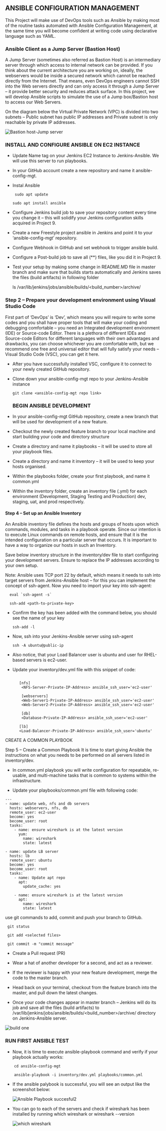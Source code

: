 
## ANSIBLE CONFIGURATION MANAGEMENT

This Project will make use of DevOps tools such as Ansible by making most of the routine tasks automated with Ansible Configuration Management, at the same time you will become confident at writing code using declarative language such as YAML.


### Ansible Client as a Jump Server (Bastion Host)

A Jump Server (sometimes also referred as Bastion Host) is an intermediary server through which access to internal network can be provided. If you think about the current architecture you are working on, ideally, the webservers would be inside a secured network which cannot be reached directly from the Internet. That means, even DevOps engineers cannot SSH into the Web servers directly and can only access it through a Jump Server – it provide better security and reduces attack surface.
In this project, we will develop Ansible scripts to simulate the use of a Jump box/Bastion host to access our Web Servers.

On the diagram below the Virtual Private Network (VPC) is divided into two subnets – Public subnet has public IP addresses and Private subnet is only reachable by private IP addresses.

![Bastion host-Jump server](https://user-images.githubusercontent.com/65022146/215438779-4fe9718a-dfb5-4c87-824b-87a4b04a0804.png)




### INSTALL AND CONFIGURE ANSIBLE ON EC2 INSTANCE

- Update Name tag on your Jenkins EC2 Instance to Jenkins-Ansible. We will use this server to run playbooks.
- In your GitHub account create a new repository and name it ansible-config-mgt.
- Instal Ansible

                               
     ` sudo apt update`
     
     `sudo apt install ansible `
     
- Configure Jenkins build job to save your repository content every time you change it – this will solidify your Jenkins configuration skills acquired in Project 9.

- Create a new Freestyle project ansible in Jenkins and point it to your ‘ansible-config-mgt’ repository.

- Configure Webhook in GitHub and set webhook to trigger ansible build.

- Configure a Post-build job to save all (**) files, like you did it in Project 9.

- Test your setup by making some change in README.MD file in master branch and make sure that builds starts automatically and Jenkins saves the files (build artifacts) in following folder

  
     ls /var/lib/jenkins/jobs/ansible/builds/<build_number>/archive/
  


### Step 2 – Prepare your development environment using Visual Studio Code

First part of ‘DevOps’ is ‘Dev’, which means you will require to write some codes and you shall have proper tools that will make your coding and debugging comfortable – you need an Integrated development environment (IDE) or Source-code Editor. There is a plethora of different IDEs and Source-code Editors for different languages with their own advantages and drawbacks, you can choose whichever you are comfortable with, but we recommend one free and universal editor that will fully satisfy your needs – Visual Studio Code (VSC), you can get it here.

- After you have successfully installed VSC, configure it to connect to your newly created GitHub repository.

- Clone down your ansible-config-mgt repo to your Jenkins-Ansible instance

   `
    git clone <ansible-config-mgt repo link>
   `    
   
  
  ### BEGIN ANSIBLE DEVELOPMENT
  
- In your ansible-config-mgt GitHub repository, create a new branch that will be used for development of a new feature.
- Checkout the newly created feature branch to your local machine and start building your code and directory structure
- Create a directory and name it playbooks – it will be used to store all your playbook files.
- Create a directory and name it inventory – it will be used to keep your hosts organised.
- Within the playbooks folder, create your first playbook, and name it common.yml
- Within the inventory folder, create an inventory file (.yml) for each environment (Development, Staging Testing and Production) dev, staging,     uat, and prod respectively.

#### Step 4 – Set up an Ansible Inventory

An Ansible inventory file defines the hosts and groups of hosts upon which commands, modules, and tasks in a playbook operate. Since our intention is to execute Linux commands on remote hosts, and ensure that it is the intended configuration on a particular server that occurs. It is important to have a way to organize our hosts in such an Inventory.

Save below inventory structure in the inventory/dev file to start configuring your development servers. Ensure to replace the IP addresses according to your own setup.

Note: Ansible uses TCP port 22 by default, which means it needs to ssh into target servers from Jenkins-Ansible host – for this you can implement the concept of ssh-agent. Now you need to import your key into ssh-agent:


```                                                                                                                            
  eval `ssh-agent -s`
   
  ssh-add <path-to-private-key>
```  

-  Confirm the key has been added with the command below, you should see the name of your key
  
      ` ssh-add -l `
  
- Now, ssh into your Jenkins-Ansible server using ssh-agent
  
    `ssh -A ubuntu@public-ip`
  
- Also notice, that your Load Balancer user is ubuntu and user for RHEL-based servers is ec2-user.


- Update your inventory/dev.yml file with this snippet of code:
  
   ```                                                                
      
      [nfs]
       <NFS-Server-Private-IP-Address> ansible_ssh_user='ec2-user'

       [webservers]
       <Web-Server1-Private-IP-Address> ansible_ssh_user='ec2-user'
       <Web-Server2-Private-IP-Address> ansible_ssh_user='ec2-user'

       [db]
       <Database-Private-IP-Address> ansible_ssh_user='ec2-user' 

      [lb]
      <Load-Balancer-Private-IP-Address> ansible_ssh_user='ubuntu'  

  ```  
      
      
      
CREATE A COMMON PLAYBOOK

 Step 5 – Create a Common Playbook
It is time to start giving Ansible the instructions on what you needs to be performed on all servers listed in inventory/dev.

- In common.yml playbook you will write configuration for repeatable, re-usable, and multi-machine tasks that is common to systems within the infrastructure.

- Update your playbooks/common.yml file with following code:
  
```
---
- name: update web, nfs and db servers
  hosts: webservers, nfs, db
  remote_user: ec2-user
  become: yes
  become_user: root
  tasks:
    - name: ensure wireshark is at the latest version
      yum:
        name: wireshark
        state: latest

- name: update LB server
  hosts: lb
  remote_user: ubuntu
  become: yes
  become_user: root
  tasks:
    - name: Update apt repo
      apt: 
        update_cache: yes

    - name: ensure wireshark is at the latest version
      apt:
        name: wireshark
        state: latest

```       


use git commands to add, commit and push your branch to GitHub.

   ```
    git status

    git add <selected files>

    git commit -m "commit message"
   
   ```   
      
   
   
- Create a Pull request (PR)

- Wear a hat of another developer for a second, and act as a reviewer.

- If the reviewer is happy with your new feature development, merge the code to the master branch.

- Head back on your terminal, checkout from the feature branch into the master, and pull down the latest changes.

- Once your code changes appear in master branch – Jenkins will do its job and save all the files (build artifacts) to            /var/lib/jenkins/jobs/ansible/builds/<build_number>/archive/ directory on Jenkins-Ansible server.


![build one](https://user-images.githubusercontent.com/65022146/215465215-5b8f2aef-3485-4448-8cfa-bafde9fba56c.png)

     
     
     
### RUN FIRST ANSIBLE TEST

- Now, it is time to execute ansible-playbook command and verify if your playbook actually works:
  
```    
    cd ansible-config-mgt
    
    ansible-playbook -i inventory/dev.yml playbooks/common.yml

```
    

- If the ansible palybook is successful, you will see an output like the screenshot below:
    
    ![Ansible Playbook succesful2](https://user-images.githubusercontent.com/65022146/215464819-706385e9-c64f-4d6a-a897-a7ed7c5d5576.png)



- You can go to each of the servers and check if wireshark has been installed by running which wireshark or wireshark --version

  ![which wireshark](https://user-images.githubusercontent.com/65022146/215465988-b005d6ec-4a43-4e56-a8e3-4eef2f064250.png)

     
                                                                                                                             
